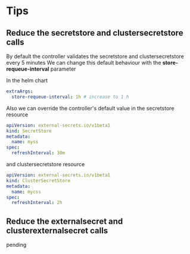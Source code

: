 # Tips

## Reduce the secretstore and clustersecretstore calls

By default the controller validates the secretstore and clustersecretstore every 5 minutes
We can change this default behaviour with the **store-requeue-interval** parameter

In the helm chart

```yaml
extraArgs:
  store-requeue-interval: 1h # increase to 1 h
```

Also we can override the controller's default value in the secretstore resource

```yaml
apiVersion: external-secrets.io/v1beta1
kind: SecretStore
metadata:
  name: myss
spec:
  refreshInterval: 30m
```

and clustersecretstore resource

```yaml
apiVersion: external-secrets.io/v1beta1
kind: ClusterSecretStore
metadata:
  name: mycss
spec:
  refreshInterval: 2h
```

## Reduce the externalsecret and clusterexternalsecret calls

pending
